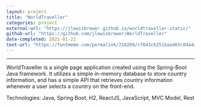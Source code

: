 ```yaml
---
layout: project
title: "WorldTraveller"
categories: project
external-url: "https://jlewisbrewer.github.io/worldtraveller-static/"
github-url: "https://github.com/jlewisbrewer/WorldTraveller"
date-completed: 2021-01-21
text-url: "https://fontmeme.com/permalink/210209/cf641c6251baa465c04a44f0f4dada67.png"
---
```


__________________________________________
WorldTraveller is a single page application created using the Spring-Boot Java framework. It utilizes a simple in-memory database to store country information, and has a simple API that retrieves country information whenever a user selects a country on the front-end.

Technologies: Java, Spring Boot, H2, ReactJS, JavaScript, MVC Model, Rest